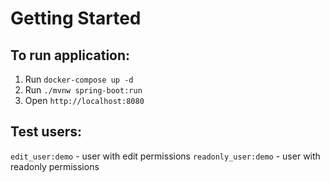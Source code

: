 # Getting Started

## To run application:

1. Run `docker-compose up -d`
2. Run `./mvnw spring-boot:run`
3. Open `http://localhost:8080`

## Test users:

`edit_user:demo` - user with edit permissions
`readonly_user:demo` - user with readonly permissions
